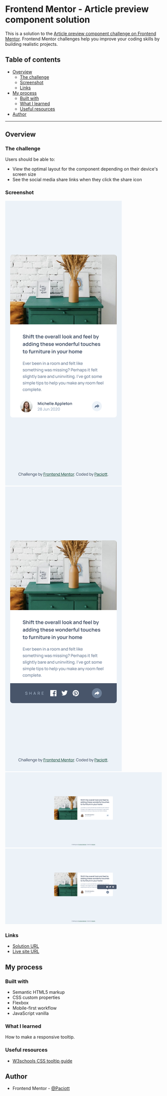 # Frontend Mentor - Article preview component solution

This is a solution to the [Article preview component challenge on Frontend Mentor](https://www.frontendmentor.io/challenges/article-preview-component-dYBN_pYFT). Frontend Mentor challenges help you improve your coding skills by building realistic projects.

## Table of contents

- [Overview](#overview)
  - [The challenge](#the-challenge)
  - [Screenshot](#screenshot)
  - [Links](#links)
- [My process](#my-process)
  - [Built with](#built-with)
  - [What I learned](#what-i-learned)
  - [Useful resources](#useful-resources)
- [Author](#author)

---

## Overview

### The challenge

Users should be able to:

- View the optimal layout for the component depending on their device's screen size
- See the social media share links when they click the share icon

### Screenshot

![](/Screenshot/Mobile-preview-noactive.png)
![](/Screenshot/Mobile-preview-active.png)
![](/Screenshot/Desktop-preview-noactive.png)
![](/Screenshot/Desktop-preview-active.png)

### Links

- [Solution URL](https://github.com/Paciott/article-preview-component)
- [Live site URL](https://paciott.github.io/article-preview-component/)

## My process

### Built with

- Semantic HTML5 markup
- CSS custom properties
- Flexbox
- Mobile-first workflow
- JavaScript vanilla

### What I learned

How to make a responsive tooltip.

### Useful resources

- [W3schools CSS tooltip guide](https://www.w3schools.com/css/css_tooltip.asp)

## Author

- Frontend Mentor - [@Paciott](https://www.frontendmentor.io/profile/Paciott)
